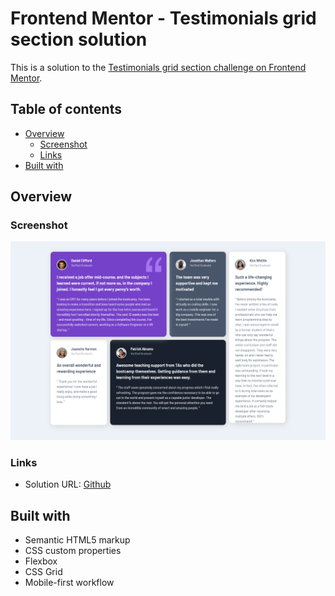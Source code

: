 # Frontend Mentor - Testimonials grid section solution

This is a solution to the [Testimonials grid section challenge on Frontend Mentor](https://www.frontendmentor.io/challenges/testimonials-grid-section-Nnw6J7Un7).

## Table of contents

- [Overview](#overview)
  - [Screenshot](#screenshot)
  - [Links](#links)
- [Built with](#built-with)


## Overview

### Screenshot

![](./screenshots/desktop.png)

### Links

- Solution URL: [Github](https://github.com/Joel-Development/FrontEndMentor---Challenge-3)

## Built with

- Semantic HTML5 markup
- CSS custom properties
- Flexbox
- CSS Grid
- Mobile-first workflow